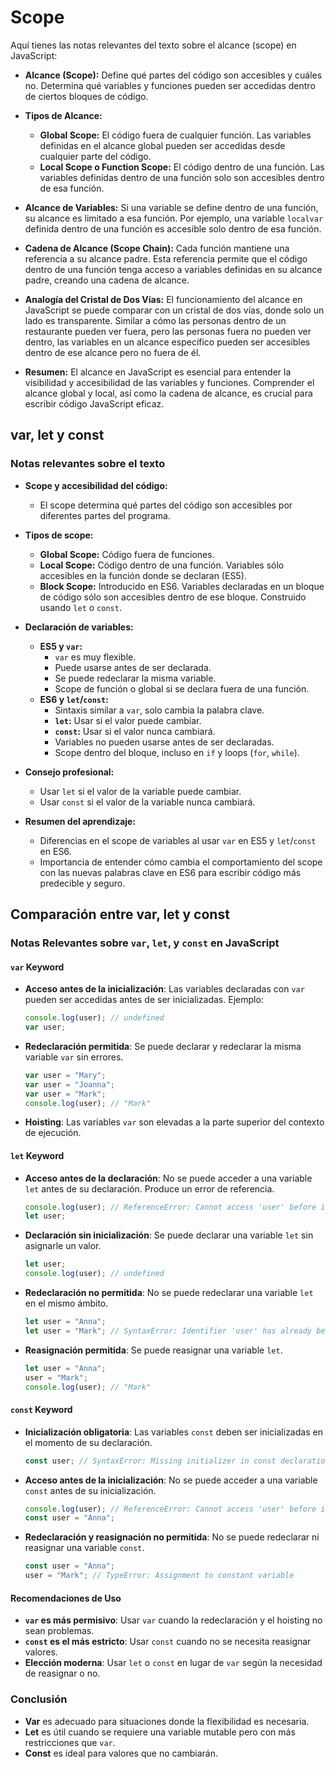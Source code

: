 # Scope

Aquí tienes las notas relevantes del texto sobre el alcance (scope) en JavaScript:

- **Alcance (Scope):** Define qué partes del código son accesibles y cuáles no. Determina qué variables y funciones pueden ser accedidas dentro de ciertos bloques de código.

- **Tipos de Alcance:**
  - **Global Scope:** El código fuera de cualquier función. Las variables definidas en el alcance global pueden ser accedidas desde cualquier parte del código.
  - **Local Scope o Function Scope:** El código dentro de una función. Las variables definidas dentro de una función solo son accesibles dentro de esa función.

- **Alcance de Variables:** Si una variable se define dentro de una función, su alcance es limitado a esa función. Por ejemplo, una variable `localvar` definida dentro de una función es accesible solo dentro de esa función.

- **Cadena de Alcance (Scope Chain):** Cada función mantiene una referencia a su alcance padre. Esta referencia permite que el código dentro de una función tenga acceso a variables definidas en su alcance padre, creando una cadena de alcance.

- **Analogía del Cristal de Dos Vías:** El funcionamiento del alcance en JavaScript se puede comparar con un cristal de dos vías, donde solo un lado es transparente. Similar a cómo las personas dentro de un restaurante pueden ver fuera, pero las personas fuera no pueden ver dentro, las variables en un alcance específico pueden ser accesibles dentro de ese alcance pero no fuera de él.

- **Resumen:** El alcance en JavaScript es esencial para entender la visibilidad y accesibilidad de las variables y funciones. Comprender el alcance global y local, así como la cadena de alcance, es crucial para escribir código JavaScript eficaz.

## var, let y const

### Notas relevantes sobre el texto

- **Scope y accesibilidad del código:**
  - El scope determina qué partes del código son accesibles por diferentes partes del programa.

- **Tipos de scope:**
  - **Global Scope:** Código fuera de funciones.
  - **Local Scope:** Código dentro de una función. Variables sólo accesibles en la función donde se declaran (ES5).
  - **Block Scope:** Introducido en ES6. Variables declaradas en un bloque de código sólo son accesibles dentro de ese bloque. Construido usando `let` o `const`.

- **Declaración de variables:**
  - **ES5 y `var`:**
    - `var` es muy flexible.
    - Puede usarse antes de ser declarada.
    - Se puede redeclarar la misma variable.
    - Scope de función o global si se declara fuera de una función.
  - **ES6 y `let`/`const`:**
    - Sintaxis similar a `var`, solo cambia la palabra clave.
    - **`let`:** Usar si el valor puede cambiar.
    - **`const`:** Usar si el valor nunca cambiará.
    - Variables no pueden usarse antes de ser declaradas.
    - Scope dentro del bloque, incluso en `if` y loops (`for`, `while`).

- **Consejo profesional:**
  - Usar `let` si el valor de la variable puede cambiar.
  - Usar `const` si el valor de la variable nunca cambiará.

- **Resumen del aprendizaje:**
  - Diferencias en el scope de variables al usar `var` en ES5 y `let`/`const` en ES6.
  - Importancia de entender cómo cambia el comportamiento del scope con las nuevas palabras clave en ES6 para escribir código más predecible y seguro.

## Comparación entre var, let y const

### Notas Relevantes sobre `var`, `let`, y `const` en JavaScript

#### `var` Keyword
- **Acceso antes de la inicialización**: Las variables declaradas con `var` pueden ser accedidas antes de ser inicializadas. Ejemplo:
  ```javascript
  console.log(user); // undefined
  var user;
  ```
- **Redeclaración permitida**: Se puede declarar y redeclarar la misma variable `var` sin errores.
  ```javascript
  var user = "Mary";
  var user = "Joanna";
  var user = "Mark";
  console.log(user); // "Mark"
  ```
- **Hoisting**: Las variables `var` son elevadas a la parte superior del contexto de ejecución.

#### `let` Keyword
- **Acceso antes de la declaración**: No se puede acceder a una variable `let` antes de su declaración. Produce un error de referencia.
  ```javascript
  console.log(user); // ReferenceError: Cannot access 'user' before initialization
  let user;
  ```
- **Declaración sin inicialización**: Se puede declarar una variable `let` sin asignarle un valor.
  ```javascript
  let user;
  console.log(user); // undefined
  ```
- **Redeclaración no permitida**: No se puede redeclarar una variable `let` en el mismo ámbito.
  ```javascript
  let user = "Anna";
  let user = "Mark"; // SyntaxError: Identifier 'user' has already been declared
  ```
- **Reasignación permitida**: Se puede reasignar una variable `let`.
  ```javascript
  let user = "Anna";
  user = "Mark";
  console.log(user); // "Mark"
  ```

#### `const` Keyword
- **Inicialización obligatoria**: Las variables `const` deben ser inicializadas en el momento de su declaración.
  ```javascript
  const user; // SyntaxError: Missing initializer in const declaration
  ```
- **Acceso antes de la inicialización**: No se puede acceder a una variable `const` antes de su inicialización.
  ```javascript
  console.log(user); // ReferenceError: Cannot access 'user' before initialization
  const user = "Anna";
  ```
- **Redeclaración y reasignación no permitida**: No se puede redeclarar ni reasignar una variable `const`.
  ```javascript
  const user = "Anna";
  user = "Mark"; // TypeError: Assignment to constant variable
  ```

#### Recomendaciones de Uso
- **`var` es más permisivo**: Usar `var` cuando la redeclaración y el hoisting no sean problemas.
- **`const` es el más estricto**: Usar `const` cuando no se necesita reasignar valores.
- **Elección moderna**: Usar `let` o `const` en lugar de `var` según la necesidad de reasignar o no.

### Conclusión
- **Var** es adecuado para situaciones donde la flexibilidad es necesaria.
- **Let** es útil cuando se requiere una variable mutable pero con más restricciones que `var`.
- **Const** es ideal para valores que no cambiarán.